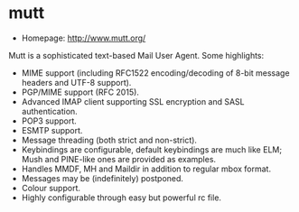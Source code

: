 # mutt

* Homepage: http://www.mutt.org/

Mutt is a sophisticated text-based Mail User Agent. Some highlights:

  * MIME support (including RFC1522 encoding/decoding of 8-bit message
    headers and UTF-8 support).
  * PGP/MIME support (RFC 2015).
  * Advanced IMAP client supporting SSL encryption and SASL authentication.
  * POP3 support.
  * ESMTP support.
  * Message threading (both strict and non-strict).
  * Keybindings are configurable, default keybindings are much like ELM;
    Mush and PINE-like ones are provided as examples.
  * Handles MMDF, MH and Maildir in addition to regular mbox format.
  * Messages may be (indefinitely) postponed.
  * Colour support.
  * Highly configurable through easy but powerful rc file.
